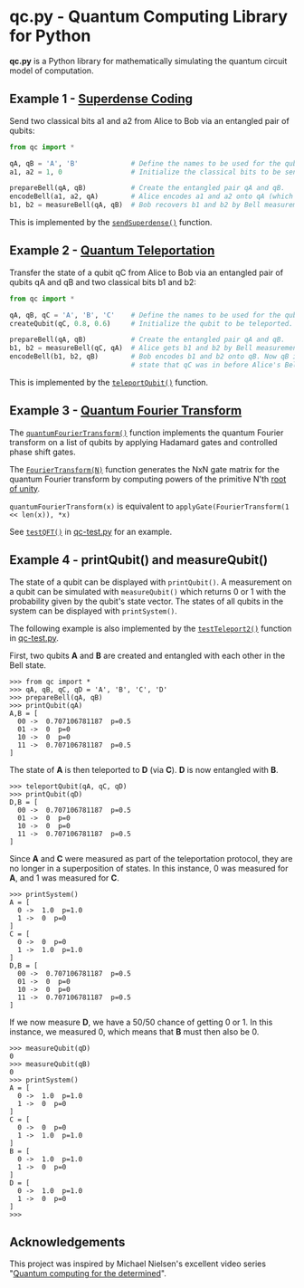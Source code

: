 # qc.py - Quantum Computing Library for Python

**qc.py** is a Python library for mathematically simulating the quantum circuit model of computation.

## Example 1 - [Superdense Coding](https://en.wikipedia.org/wiki/Superdense_coding)

Send two classical bits a1 and a2 from Alice to Bob via an entangled pair of qubits:

```python
from qc import *

qA, qB = 'A', 'B'             # Define the names to be used for the qubits.
a1, a2 = 1, 0                 # Initialize the classical bits to be sent.

prepareBell(qA, qB)           # Create the entangled pair qA and qB.
encodeBell(a1, a2, qA)        # Alice encodes a1 and a2 onto qA (which also affects qB).
b1, b2 = measureBell(qA, qB)  # Bob recovers b1 and b2 by Bell measurement of qA and qB.
```

This is implemented by the [`sendSuperdense()`](https://github.com/nightjuggler/qc/blob/8617d8085808abb923eddd8b4a65a310dfe94996/qc.py#L476-L479) function.

## Example 2 - [Quantum Teleportation](https://en.wikipedia.org/wiki/Quantum_teleportation)

Transfer the state of a qubit qC from Alice to Bob via an entangled pair of qubits qA and qB and two classical bits b1 and b2:

```python
from qc import *

qA, qB, qC = 'A', 'B', 'C'    # Define the names to be used for the qubits.
createQubit(qC, 0.8, 0.6)     # Initialize the qubit to be teleported.

prepareBell(qA, qB)           # Create the entangled pair qA and qB.
b1, b2 = measureBell(qC, qA)  # Alice gets b1 and b2 by Bell measurement of qC and qA.
encodeBell(b1, b2, qB)        # Bob encodes b1 and b2 onto qB. Now qB is in the same
                              # state that qC was in before Alice's Bell measurement.
```

This is implemented by the [`teleportQubit()`](https://github.com/nightjuggler/qc/blob/8617d8085808abb923eddd8b4a65a310dfe94996/qc.py#L481-L484) function.

## Example 3 - [Quantum Fourier Transform](https://en.wikipedia.org/wiki/Quantum_Fourier_transform)

The [`quantumFourierTransform()`](https://github.com/nightjuggler/qc/blob/8617d8085808abb923eddd8b4a65a310dfe94996/qc.py#L486-L502) function implements the quantum Fourier transform on a list of qubits by applying Hadamard gates and controlled phase shift gates.

The [`FourierTransform(N)`](https://github.com/nightjuggler/qc/blob/8617d8085808abb923eddd8b4a65a310dfe94996/qc.py#L183-L188) function generates the NxN gate matrix for the quantum Fourier transform by computing powers of the primitive N'th [root of unity](https://en.wikipedia.org/wiki/Root_of_unity).

`quantumFourierTransform(x)` is equivalent to `applyGate(FourierTransform(1 << len(x)), *x)`

See [`testQFT()`](https://github.com/nightjuggler/qc/blob/8617d8085808abb923eddd8b4a65a310dfe94996/qc-test.py#L82-L99) in [qc-test.py](qc-test.py) for an example.

## Example 4 - printQubit() and measureQubit()

The state of a qubit can be displayed with `printQubit()`.
A measurement on a qubit can be simulated with `measureQubit()` which returns 0 or 1 with the probability given by the qubit's state vector.
The states of all qubits in the system can be displayed with `printSystem()`.

The following example is also implemented by the [`testTeleport2()`](https://github.com/nightjuggler/qc/blob/8617d8085808abb923eddd8b4a65a310dfe94996/qc-test.py#L31-L49) function in [qc-test.py](qc-test.py).

First, two qubits **A** and **B** are created and entangled with each other in the Bell state.

```
>>> from qc import *
>>> qA, qB, qC, qD = 'A', 'B', 'C', 'D'
>>> prepareBell(qA, qB)
>>> printQubit(qA)
A,B = [
  00 ->  0.707106781187  p=0.5
  01 ->  0  p=0
  10 ->  0  p=0
  11 ->  0.707106781187  p=0.5
]
```

The state of **A** is then teleported to **D** (via **C**). **D** is now entangled with **B**.

```
>>> teleportQubit(qA, qC, qD)
>>> printQubit(qD)
D,B = [
  00 ->  0.707106781187  p=0.5
  01 ->  0  p=0
  10 ->  0  p=0
  11 ->  0.707106781187  p=0.5
]
```

Since **A** and **C** were measured as part of the teleportation protocol, they are no longer in a superposition of states. In this instance, 0 was measured for **A**, and 1 was measured for **C**.

```
>>> printSystem()
A = [
  0 ->  1.0  p=1.0
  1 ->  0  p=0
]
C = [
  0 ->  0  p=0
  1 ->  1.0  p=1.0
]
D,B = [
  00 ->  0.707106781187  p=0.5
  01 ->  0  p=0
  10 ->  0  p=0
  11 ->  0.707106781187  p=0.5
]
```

If we now measure **D**, we have a 50/50 chance of getting 0 or 1. In this instance, we measured 0, which means that **B** must then also be 0.

```
>>> measureQubit(qD)
0
>>> measureQubit(qB)
0
>>> printSystem()
A = [
  0 ->  1.0  p=1.0
  1 ->  0  p=0
]
C = [
  0 ->  0  p=0
  1 ->  1.0  p=1.0
]
B = [
  0 ->  1.0  p=1.0
  1 ->  0  p=0
]
D = [
  0 ->  1.0  p=1.0
  1 ->  0  p=0
]
>>>
```

## Acknowledgements

This project was inspired by Michael Nielsen's excellent video series "[Quantum computing for the determined](http://michaelnielsen.org/blog/quantum-computing-for-the-determined/)".
